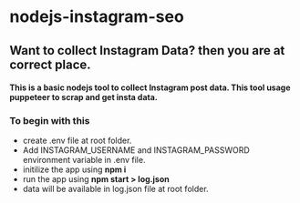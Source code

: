 # nodejs-instagram-seo
## Want to collect Instagram Data? then you are at correct place.

#### This is a basic nodejs tool to collect Instagram post data. This tool usage puppeteer to scrap and get insta data.

### To begin with this
- create .env file at root folder.
- Add INSTAGRAM_USERNAME and INSTAGRAM_PASSWORD environment variable in .env file.
- initilize the app using __npm i__
- run the app using __npm start > log.json__
- data will be available in log.json file at root folder.

